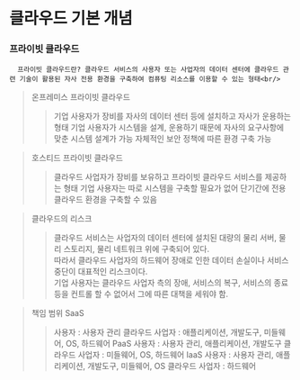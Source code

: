 # 클라우드 기본 개념


### 프라이빗 클라우드
```
  프라이빗 클라우드란? 클라우드 서비스의 사용자 또는 사업자의 데이터 센터에 클라우드 관련 기술이 활용된 자사 전용 환경을 구축하여 컴퓨팅 리소스를 이용할 수 있는 형태<br/>
```
  > 온프레미스 프라이빗 클라우드
  > > 기업 사용자가 장비를 자사의 데이터 센터 등에 설치하고 자사가 운용하는 형태
  > > 기업 사용자가 시스템을 설계, 운용하기 때문에 자사의 요구사항에 맞춘 시스템 설계가 가능
  > > 자체적인 보안 정책에 따른 환경 구축 가능

  > 호스티드 프라이빗 클라우드
  > > 클라우드 사업자가 장비를 보유하고 프라이빗 클라우드 서비스를 제공하는 형태
  > > 기업 사용자는 따로 시스템을 구축할 필요가 없어 단기간에 전용 클라우드 환경을 구축할 수 있음

  > 클라우드의 리스크
  > > 클라우드 서비스는 사업자의 데이터 센터에 설치된 대량의 물리 서버, 물리 스토리지, 물리 네트워크 위에 구축되어 있다.<br/>
  > > 따라서 클라우드 사업자의 하드웨어 장애로 인한 데이터 손실이나 서비스 중단이 대표적인 리스크이다.<br/>
  > > 기업 사용자는 클라우드 사업자 측의 장애, 서비스의 복구, 서비스의 종료 등을 컨트롤 할 수 없어서 그에 따른 대책을 세워야 함.


  > 책임 범위
  > SaaS
  > > 사용자 : 사용자 관리
  > > 클라우드 사업자 : 애플리케이션, 개발도구, 미들웨어, OS, 하드웨어
  > PaaS
  > > 사용자 : 사용자 관리, 애플리케이션, 개발도구
  > > 클라우드 사업자 : 미들웨어, OS, 하드웨어
  > IaaS
  > > 사용자 : 사용자 관리, 애플리케이션, 개발도구, 미들웨어, OS
  > > 클라우드 사업자 : 하드웨어
